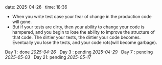 date: 2025-04-26  
time: 18:36  

- When you write test case your fear of change in the production code will gone.
- But if your tests are dirty, then your ability to change your code is hampered, and you begin to lose the ability to improve the structure of that code. The dirtier your tests, the dirtier your code becomes. Eventually you lose the tests, and your code rots(will become garbage).
  

Day 1 : done *2025-04-26*  
Day 3 : pending *2025-04-29*  
Day 7 : pending *2025-05-03*  
Day 21: pending *2025-05-17*